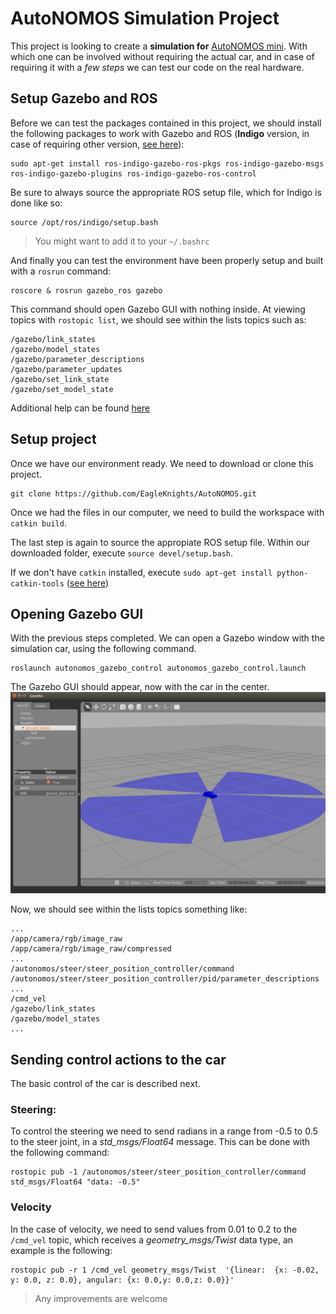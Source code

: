 # AutoNOMOS Simulation Project

This project is looking to create a **simulation for** [AutoNOMOS mini](https://github.com/AutoModelCar/AutoModelCarWiki/wiki). With which one can be involved without requiring the actual car, and in case of requiring it with a *few steps* we can test our code on the real hardware.

## Setup Gazebo and ROS

Before we can test the packages contained in this project, we should install the following packages to work with Gazebo and ROS (**Indigo** version, in case of requiring other version, [see here](https://github.com/ros-simulation/gazebo_ros_pkgs)):
```
sudo apt-get install ros-indigo-gazebo-ros-pkgs ros-indigo-gazebo-msgs ros-indigo-gazebo-plugins ros-indigo-gazebo-ros-control
```
Be sure to always source the appropriate ROS setup file, which for Indigo is done like so:
```
source /opt/ros/indigo/setup.bash
```
> You might want to add it to your `~/.bashrc`

And finally you can test the environment have been properly setup and built with a `rosrun` command:
```
roscore & rosrun gazebo_ros gazebo
```
This command should open Gazebo GUI with nothing inside. At viewing topics with `rostopic list`, we should see within the lists topics such as:
```
/gazebo/link_states
/gazebo/model_states
/gazebo/parameter_descriptions
/gazebo/parameter_updates
/gazebo/set_link_state
/gazebo/set_model_state
```
Additional help can be found [here](https://github.com/ros-simulation/gazebo_ros_pkgs)

## Setup project

Once we have our environment ready. We need to download or clone this project.
```
git clone https://github.com/EagleKnights/AutoNOMOS.git
```
Once we had the files in our computer, we need to build the workspace with `catkin build`. 

The last step is again to source the appropiate ROS setup file. Within our downloaded folder, execute `source devel/setup.bash`.

If we don't have `catkin` installed, execute `sudo apt-get install python-catkin-tools` ([see here](https://answers.ros.org/question/207433/catkin-build-gives-command-not-found/))

## Opening Gazebo GUI

With the previous steps completed. We can open a Gazebo window with the simulation car, using the following command.
```
roslaunch autonomos_gazebo_control autonomos_gazebo_control.launch
```
The Gazebo GUI should appear, now with the car in the center.
![autonomos_gazebo_empty](images/autonomos_gazebo_empty.png)

Now, we should see within the lists topics something like:
```
...
/app/camera/rgb/image_raw
/app/camera/rgb/image_raw/compressed
...
/autonomos/steer/steer_position_controller/command
/autonomos/steer/steer_position_controller/pid/parameter_descriptions
...
/cmd_vel
/gazebo/link_states
/gazebo/model_states
...
```

## Sending control actions to the car

The basic control of the car is described next.

### Steering:
To control the steering we need to send radians in a range from -0.5 to 0.5 to the steer joint, in a *std_msgs/Float64* message. This can be done with the following command:
```
rostopic pub -1 /autonomos/steer/steer_position_controller/command std_msgs/Float64 "data: -0.5"
```
### Velocity
In the case of velocity, we need to send values from 0.01 to 0.2 to the `/cmd_vel` topic, which receives a *geometry_msgs/Twist* data type, an example is the following:
```
rostopic pub -r 1 /cmd_vel geometry_msgs/Twist  '{linear:  {x: -0.02, y: 0.0, z: 0.0}, angular: {x: 0.0,y: 0.0,z: 0.0}}'
```

> Any improvements are welcome
